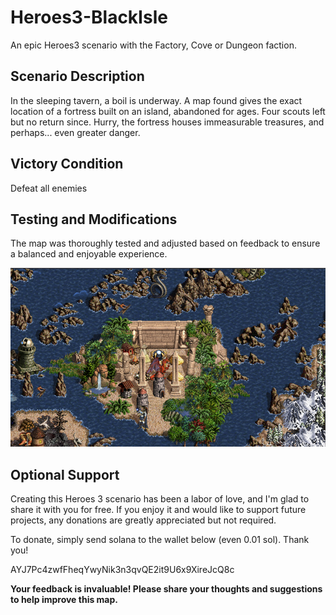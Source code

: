 # Heroes3-BlackIsle
An epic Heroes3 scenario with the Factory, Cove or Dungeon faction.

## Scenario Description
In the sleeping tavern, a boil is underway. A map found gives the exact location of a fortress built on an island, abandoned for ages. Four scouts left but no return since. Hurry, the fortress houses immeasurable treasures, and perhaps... even greater danger.

## Victory Condition
Defeat all enemies

## Testing and Modifications

The map was thoroughly tested and adjusted based on feedback to ensure a balanced and enjoyable experience.

![](picture/00beatrice_equipment.jpg)

## Optional Support

Creating this Heroes 3 scenario has been a labor of love, and I'm glad to share it with you for free. If you enjoy it and would like to support future projects, any donations are greatly appreciated but not required.

To donate, simply send solana to the wallet below (even 0.01 sol). Thank you!

AYJ7Pc4zwfFheqYwyNik3n3qvQE2it9U6x9XireJcQ8c

**Your feedback is invaluable! Please share your thoughts and suggestions to help improve this map.**
